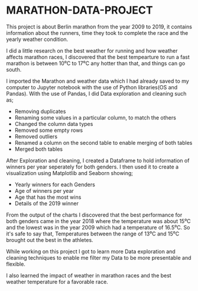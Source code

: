# MARATHON-DATA-PROJECT
This project is about Berlin marathon from the year 2009 to 2019, it contains information about the runners, time they took to complete the race and the yearly weather condition.

I did a little research on the best weather for running and how weather affects marathon races, I discovered that the best tempearture to run a fast marathon is between 10⁰C to 17⁰C any hotter than that, and things can go south.

I imported the Marathon and weather data which I had already saved to my computer to Jupyter notebook with the use of Python libraries(OS and Pandas). With the use of Pandas, I did Data exploration and cleaning such as;
- Removing duplicates
- Renaming some values in a particular column, to match the others
- Changed the column data types
- Removed some empty rows
- Removed outliers
- Renamed a column on the second table to enable merging of both tables
- Merged both tables

After Exploration and cleaning, I created a Dataframe to hold information of winners per year seperately for both genders. I then used it to create a visualization using Matplotlib and Seaborn showing;
- Yearly winners for each Genders
- Age of winners per year
- Age that has the most wins
- Details of the 2019 winner

From the output of the charts I discovered that the best performance for both genders came in the year 2018 where the temperature was about 15⁰C and the lowest was in the year 2009 which had a temperature of 16.5⁰C. So it's safe to say that, Temperatures between the range of 13⁰C and 15⁰C brought out the best in the athletes.

While working on this project I got to learn more Data exploration and cleaning techniques to enable me filter my Data to be more presentable and flexible.

I also learned the impact of weather in marathon races and the best weather temperature for a favorable race.
